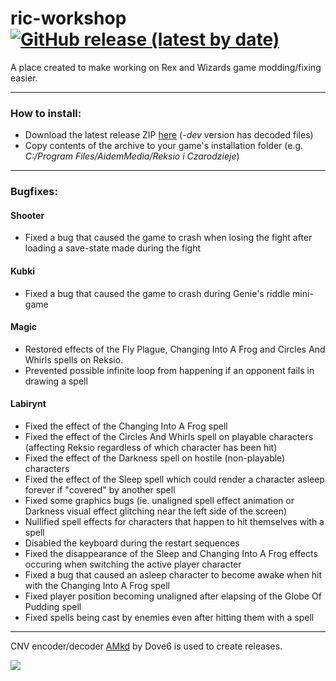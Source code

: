 # ric-workshop [![GitHub release (latest by date)](https://img.shields.io/github/v/release/roostarreksio/ric-workshop?color=orange&style=flat-square)](https://github.com/roostarreksio/ric-workshop/releases/latest)

A place created to make working on Rex and Wizards game modding/fixing easier.

---

### How to install:
* Download the latest release ZIP [here](https://github.com/roostarreksio/ric-workshop/releases/latest) (*-dev* version has decoded files) 
* Copy contents of the archive to your game's installation folder (e.g. *C:/Program Files/AidemMedia/Reksio i Czarodzieje*)

---

### Bugfixes:

#### Shooter
* Fixed a bug that caused the game to crash when losing the fight after loading a save-state made during the fight  
#### Kubki
* Fixed a bug that caused the game to crash during Genie's riddle mini-game  
#### Magic
* Restored effects of the Fly Plague, Changing Into A Frog and Circles And Whirls spells on Reksio.
* Prevented possible infinite loop from happening if an opponent fails in drawing a spell
#### Labirynt
* Fixed the effect of the Changing Into A Frog spell
* Fixed the effect of the Circles And Whirls spell on playable characters (affecting Reksio regardless of which character has been hit)
* Fixed the effect of the Darkness spell on hostile (non-playable) characters
* Fixed the effect of the Sleep spell which could render a character asleep forever if "covered" by another spell
* Fixed some graphics bugs (ie. unaligned spell effect animation or Darkness visual effect glitching near the left side of the screen)
* Nullified spell effects for characters that happen to hit themselves with a spell
* Disabled the keyboard during the restart sequences
* Fixed the disappearance of the Sleep and Changing Into A Frog effects occuring when switching the active player character
* Fixed a bug that caused an asleep character to become awake when hit with the Changing Into A Frog spell
* Fixed player position becoming unaligned after elapsing of the Globe Of Pudding spell
* Fixed spells being cast by enemies even after hitting them with a spell
---


CNV encoder/decoder [AMkd](https://github.com/Dove6/AMkd) by Dove6 is used to create releases.


![](https://i.imgur.com/d2DkcNd.png)
